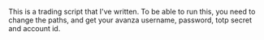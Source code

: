 This is a trading script that I've written. To be able to run this, you need to change the paths, and get your avanza username, password, totp secret and account id.
